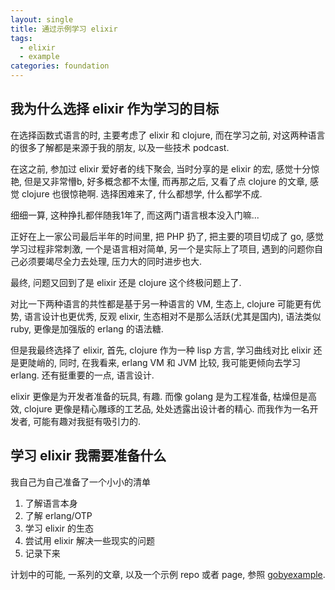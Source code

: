 ```yaml
---
layout: single
title: 通过示例学习 elixir
tags:
  - elixir
  - example
categories: foundation
---
```


## 我为什么选择 elixir 作为学习的目标
在选择函数式语言的时, 主要考虑了 elixir 和 clojure, 而在学习之前, 对这两种语言的很多了解都是来源于我的朋友, 以及一些技术 podcast.

<!--more-->

在这之前, 参加过 elixir 爱好者的线下聚会, 当时分享的是 elixir 的宏, 感觉十分惊艳, 但是又非常懵b, 好多概念都不太懂, 而再那之后, 又看了点 clojure 的文章, 感觉 clojure 也很惊艳啊. 选择困难来了, 什么都想学, 什么都学不成.

细细一算, 这种挣扎都伴随我1年了, 而这两门语言根本没入门嘛...

正好在上一家公司最后半年的时间里, 把 PHP 扔了, 把主要的项目切成了 go, 感觉学习过程非常刺激, 一个是语言相对简单, 另一个是实际上了项目, 遇到的问题你自己必须要竭尽全力去处理, 压力大的同时进步也大.

最终, 问题又回到了是 elixir 还是 clojure 这个终极问题上了.

对比一下两种语言的共性都是基于另一种语言的 VM, 生态上, clojure 可能更有优势, 语言设计也更优秀, 反观 elixir, 生态相对不是那么活跃(尤其是国内), 语法类似 ruby, 更像是加强版的 erlang 的语法糖.

但是我最终选择了 elixir, 首先, clojure 作为一种 lisp 方言, 学习曲线对比 elixir 还是更陡峭的, 同时, 在我看来, erlang VM 和 JVM 比较, 我可能更倾向去学习 erlang. 还有挺重要的一点, 语言设计.

elixir 更像是为开发者准备的玩具, 有趣. 而像 golang 是为工程准备, 枯燥但是高效, clojure 更像是精心雕琢的工艺品, 处处透露出设计者的精心. 而我作为一名开发者, 可能有趣对我挺有吸引力的.

## 学习 elixir 我需要准备什么
我自己为自己准备了一个小小的清单

1. 了解语言本身
1. 了解 erlang/OTP
1. 学习 elixir 的生态
1. 尝试用 elixir 解决一些现实的问题
1. 记录下来

计划中的可能, 一系列的文章, 以及一个示例 repo 或者 page, 参照 [gobyexample](https://gobyexample.com/).


